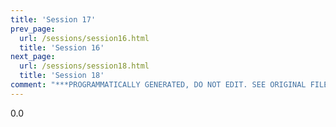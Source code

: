 ```yaml
---
title: 'Session 17'
prev_page:
  url: /sessions/session16.html
  title: 'Session 16'
next_page:
  url: /sessions/session18.html
  title: 'Session 18'
comment: "***PROGRAMMATICALLY GENERATED, DO NOT EDIT. SEE ORIGINAL FILES IN /content***"
---
```

0.0
